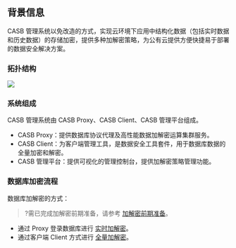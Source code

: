 ## 背景信息
CASB 管理系统以免改造的方式，实现云环境下应用中结构化数据（包括实时数据和历史数据）的存储加密，提供多种加解密策略，为公有云提供方便快捷易于部署的数据安全解决方案。

### 拓扑结构
![](https://main.qcloudimg.com/raw/ec9c1ad6a75149695f7d91f45b81505d.png)

### 系统组成
CASB 管理系统由 CASB Proxy、CASB Client、CASB 管理平台组成。
- CASB Proxy：提供数据库协议代理及高性能数据加解密运算集群服务。
- CASB Client：为客户端管理工具，是数据安全工具套件，用于数据库数据的全量加密和解密。
- CASB 管理平台：提供可视化的管理控制台，提供加解密策略管理功能。

### 数据库加密流程
数据库加解密的方式：
>?需已完成加解密前期准备，请参考 [加解密前期准备](https://cloud.tencent.com/document/product/1303/56118)。

- 通过 Proxy 登录数据库进行 [实时加解密](https://cloud.tencent.com/document/product/1303/56121)。
- 通过客户端 Client 方式进行 [全量加解密](https://cloud.tencent.com/document/product/1303/56122)。

